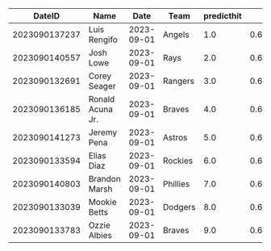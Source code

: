 DateID         |  Name              |  Date        |  Team      |  predicthit  |  predicthitproba     |  hitbool  |  Last7DaysAVG  |  Last15DaysAVG  |  Last30DaysAVG
---------------|--------------------|--------------|------------|--------------|----------------------|-----------|----------------|-----------------|---------------
2023090137237  |  Luis Rengifo      |  2023-09-01  |  Angels    |  1.0         |  0.630827209196621   |  False    |  0.48          |  0.452          |  0.337
2023090140557  |  Josh Lowe         |  2023-09-01  |  Rays      |  2.0         |  0.6212800992534675  |  False    |  0.4           |  0.417          |  0.347
2023090132691  |  Corey Seager      |  2023-09-01  |  Rangers   |  3.0         |  0.6210878785302217  |  False    |  0.32          |  0.333          |  0.337
2023090136185  |  Ronald Acuna Jr.  |  2023-09-01  |  Braves    |  4.0         |  0.6204877889696957  |  False    |  0.375         |  0.351          |  0.358
2023090141273  |  Jeremy Pena       |  2023-09-01  |  Astros    |  5.0         |  0.6202792569875663  |  False    |  0.435         |  0.354          |  0.32
2023090133594  |  Elias Diaz        |  2023-09-01  |  Rockies   |  6.0         |  0.612539264670335   |  False    |  0.286         |  0.375          |  0.253
2023090140803  |  Brandon Marsh     |  2023-09-01  |  Phillies  |  7.0         |  0.6108603211518173  |  False    |  0.462         |  0.429          |  0.452
2023090133039  |  Mookie Betts      |  2023-09-01  |  Dodgers   |  8.0         |  0.6096972905576503  |  False    |  0.433         |  0.509          |  0.458
2023090133783  |  Ozzie Albies      |  2023-09-01  |  Braves    |  9.0         |  0.6095706680918723  |  False    |  0.313         |  0.313          |  0.343
